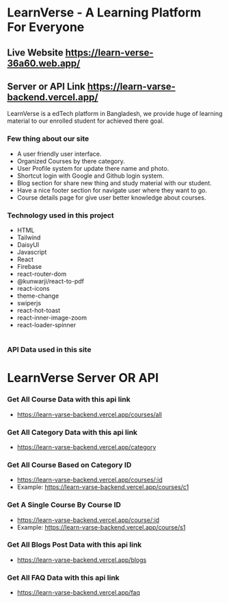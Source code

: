 # LearnVerse - A Learning Platform For Everyone

## Live Website https://learn-verse-36a60.web.app/
## Server or API Link https://learn-varse-backend.vercel.app/

LearnVerse is a edTech platform in Bangladesh, we provide huge of learning material to our enrolled student for achieved there goal.

### Few thing about our site
- A user friendly user interface.
- Organized Courses by there category.
- User Profile system for update there name and photo.
- Shortcut login with Google and Github login system.
- Blog section for share new thing and study material with our student.
- Have a nice footer section for navigate user where they want to go.
- Course details page for give user better knowledge about courses.

### Technology used in this project

- HTML
- Tailwind
- DaisyUI
- Javascript
- React
- Firebase
- react-router-dom
- @kunwarji/react-to-pdf
- react-icons
- theme-change
- swiperjs
- react-hot-toast
- react-inner-image-zoom
- react-loader-spinner

#

### API Data used in this site
# LearnVerse Server OR API

### Get All Course Data with this api link
- https://learn-varse-backend.vercel.app/courses/all

### Get All Category Data with this api link
- https://learn-varse-backend.vercel.app/category

### Get All Course Based on Category ID
- https://learn-varse-backend.vercel.app/courses/:id
- Example: https://learn-varse-backend.vercel.app/courses/c1

### Get A Single Course By Course ID
- https://learn-varse-backend.vercel.app/course/:id
- Example: https://learn-varse-backend.vercel.app/course/s1

### Get All Blogs Post Data with this api link
- https://learn-varse-backend.vercel.app/blogs

### Get All FAQ Data with this api link
- https://learn-varse-backend.vercel.app/faq
